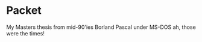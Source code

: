 # Packet
 My Masters thesis from mid-90'ies
 Borland Pascal under MS-DOS
 ah, those were the times!
